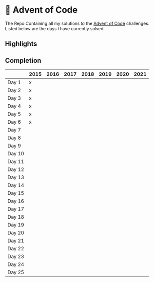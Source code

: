 # :christmas_tree: Advent of Code

The Repo Containing all my solutions to the [Advent of Code](https://adventofcode.com/) challenges.
Listed below are the days I have currently solved.

## Highlights

## Completion

|        | 2015 | 2016 | 2017 | 2018 | 2019 | 2020 | 2021 |
| ------ | ---- | ---- | ---- | ---- | ---- | ---- | ---- |
| Day 1  | x    |      |      |      |      |      |      |
| Day 2  | x    |      |      |      |      |      |      |
| Day 3  | x    |      |      |      |      |      |      |
| Day 4  | x    |      |      |      |      |      |      |
| Day 5  | x    |      |      |      |      |      |      |
| Day 6  | x    |      |      |      |      |      |      |
| Day 7  |      |      |      |      |      |      |      |
| Day 8  |      |      |      |      |      |      |      |
| Day 9  |      |      |      |      |      |      |      |
| Day 10 |      |      |      |      |      |      |      |
| Day 11 |      |      |      |      |      |      |      |
| Day 12 |      |      |      |      |      |      |      |
| Day 13 |      |      |      |      |      |      |      |
| Day 14 |      |      |      |      |      |      |      |
| Day 15 |      |      |      |      |      |      |      |
| Day 16 |      |      |      |      |      |      |      |
| Day 17 |      |      |      |      |      |      |      |
| Day 18 |      |      |      |      |      |      |      |
| Day 19 |      |      |      |      |      |      |      |
| Day 20 |      |      |      |      |      |      |      |
| Day 21 |      |      |      |      |      |      |      |
| Day 22 |      |      |      |      |      |      |      |
| Day 23 |      |      |      |      |      |      |      |
| Day 24 |      |      |      |      |      |      |      |
| Day 25 |      |      |      |      |      |      |      |
